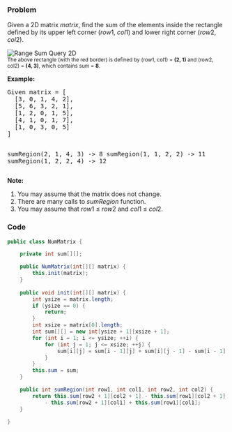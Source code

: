 ### Problem
<p>Given a 2D matrix <i>matrix</i>, find the sum of the elements inside the rectangle defined by its upper left corner (<i>row</i>1, <i>col</i>1) and lower right corner (<i>row</i>2, <i>col</i>2).</p>

<p>
<img src="/static/images/courses/range_sum_query_2d.png" border="0" alt="Range Sum Query 2D" /><br />
<small>The above rectangle (with the red border) is defined by (row1, col1) = <b>(2, 1)</b> and (row2, col2) = <b>(4, 3)</b>, which contains sum = <b>8</b>.</small>
</p>

<p><b>Example:</b><br>
<pre>
Given matrix = [
  [3, 0, 1, 4, 2],
  [5, 6, 3, 2, 1],
  [1, 2, 0, 1, 5],
  [4, 1, 0, 1, 7],
  [1, 0, 3, 0, 5]
]

sumRegion(2, 1, 4, 3) -> 8
sumRegion(1, 1, 2, 2) -> 11
sumRegion(1, 2, 2, 4) -> 12
</pre>
</p>

<p><b>Note:</b><br>
<ol>
<li>You may assume that the matrix does not change.</li>
<li>There are many calls to <i>sumRegion</i> function.</li>
<li>You may assume that <i>row</i>1 &le; <i>row</i>2 and <i>col</i>1 &le; <i>col</i>2.</li>
</ol>
</p>

### Code
```java
public class NumMatrix {

    private int sum[][];

    public NumMatrix(int[][] matrix) {
        this.init(matrix);
    }
    
    public void init(int[][] matrix) {
        int ysize = matrix.length;
        if (ysize == 0) {
            return;
        }
        int xsize = matrix[0].length;
        int sum[][] = new int[ysize + 1][xsize + 1];
        for (int i = 1; i <= ysize; ++i) {
            for (int j = 1; j <= xsize; ++j) {
                sum[i][j] = sum[i - 1][j] + sum[i][j - 1] - sum[i - 1][j - 1] + matrix[i - 1][j - 1];
            }
        }
        this.sum = sum;
    }

    public int sumRegion(int row1, int col1, int row2, int col2) {
        return this.sum[row2 + 1][col2 + 1] - this.sum[row1][col2 + 1]
            - this.sum[row2 + 1][col1] + this.sum[row1][col1];
    }
    
}

```
